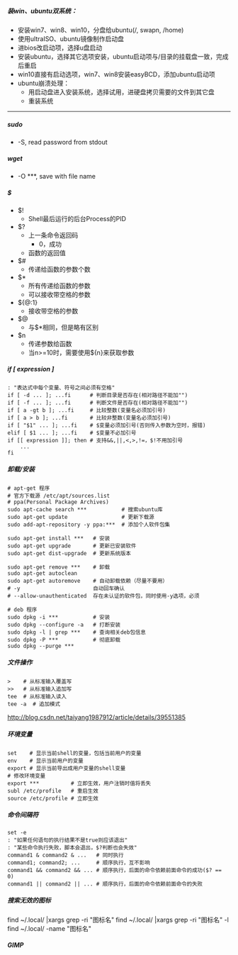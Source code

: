 ##### 装win、ubuntu双系统：
- 安装win7、win8、win10，分盘给ubuntu(/, swapn, /home)
- 使用ultraISO、ubuntu镜像制作启动盘
- 进bios改启动项，选择u盘启动
- 安装ubuntu，选择其它选项安装，ubuntu启动项与/目录的挂载盘一致，完成后重启
- win10直接有启动选项，win7、win8安装easyBCD，添加ubuntu启动项
- ubuntu崩溃处理：
    + 用启动盘进入安装系统，选择试用，进硬盘拷贝需要的文件到其它盘
    + 重装系统

---
##### sudo
- -S,  read password from stdout

##### wget
- -O ***, save with file name

##### $
- $!
    + Shell最后运行的后台Process的PID
- $?
    + 上一条命令返回码
        * 0，成功
    + 函数的返回值
- $#
    + 传递给函数的参数个数
- $*
    + 所有传递给函数的参数
    + 可以接收带空格的参数
- ${@:1}
    + 接收带空格的参数
- $@
    + 与$*相同，但是略有区别
- $n
    + 传递参数给函数
    + 当n>=10时，需要使用${n}来获取参数

##### if [ expression ]
```shell
: "表达式中每个变量、符号之间必须有空格"
if [ -d ... ]; ...fi      # 判断目录是否存在(相对路径不能加"")
if [ -f ... ]; ...fi      # 判断文件是否存在(相对路径不能加"")
if [ a -gt b ]; ...fi     # 比较整数(变量名必须加引号)
if [ a > b ]; ...fi       # 比较非整数(变量名必须加引号)
if [ "$1" ... ]; ...fi    # $变量必须加引号(否则传入参数为空时，报错)
elif [ $1 ... ]; ...fi    # $变量不必加引号
if [[ expression ]]; then # 支持&&,||,<,>,!=，$!不用加引号
    ...
fi
```

##### 卸载/安装
```shell
# apt-get 程序
# 官方下载源 /etc/apt/sources.list
# ppa(Personal Package Archives)
sudo apt-cache search ***           # 搜索ubuntu库
sudo apt-get update                 # 更新下载源
sudo add-apt-repository -y ppa:***  # 添加个人软件包集

sudo apt-get install ***   # 安装
sudo apt-get upgrade       # 更新已安装软件
sudo apt-get dist-upgrade  # 更新系统版本

sudo apt-get remove ***    # 卸载
sudo apt-get autoclean
sudo apt-get autoremove    # 自动卸载依赖（尽量不要用）
# -y                       自动回车确认
# --allow-unauthenticated  存在未认证的软件包，同时使用-y选项，必须

# deb 程序
sudo dpkg -i ***           # 安装
sudo dpkg --configure -a   # 打断安装
sudo dpkg -l | grep ***    # 查询相关deb包信息
sudo dpkg -P ***           # 彻底卸载
sudo dpkg --purge ***
```

##### 文件操作
```shell
>    # 从标准输入覆盖写
>>   # 从标准输入追加写
tee  # 从标准输入读入
tee -a  # 追加模式
```

http://blog.csdn.net/taiyang1987912/article/details/39551385

##### 环境变量
```shell
set    # 显示当前shell的变量，包括当前用户的变量
env    # 显示当前用户的变量
export # 显示当前导出成用户变量的shell变量
# 修改环境变量
export ***          # 立即生效，用户注销时值将丢失
subl /etc/profile   # 重启生效
source /etc/profile # 立即生效
```

##### 命令间隔符
```shell
set -e
: "如果任何语句的执行结果不是true则应该退出"
: "某些命令执行失败，脚本会退出，$?判断也会失效"
command1 & command2 & ...   # 同时执行
command1; command2; ...     # 顺序执行，互不影响
command1 && command2 && ... # 顺序执行，后面的命令依赖前面命令的成功($? == 0)
command1 || command2 || ... # 顺序执行，后面的命令依赖前面命令的失败
```

##### 搜索无效的图标
find ~/.local/ |xargs grep -ri "图标名"
find ~/.local/ |xargs grep -ri "图标名" -l
find ~/.local/ -name "图标名"

##### GIMP